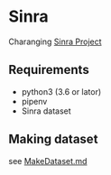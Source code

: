 # Sinra

Charanging [Sinra Project](http://liat-aip.sakura.ne.jp/%e6%a3%ae%e7%be%85/%e6%a3%ae%e7%be%85wikipedia%e6%a7%8b%e9%80%a0%e5%8c%96%e3%83%97%e3%83%ad%e3%82%b8%e3%82%a7%e3%82%af%e3%83%882019/)

## Requirements

- python3 (3.6 or lator)
- pipenv
- Sinra dataset

## Making dataset

see [MakeDataset.md](https://github.com/s14t284/Sinra/blob/master/MakeDataset.md)
